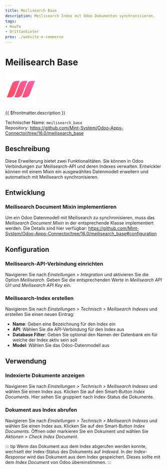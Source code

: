 ```yaml
---
title: Meilisearch Base
description: Meilisearch Index mit Odoo Dokumenten synchronisieren.
tags:
- HowTo
- Drittanbieter
prev: ./website-e-commerce
---
```


# Meilisearch Base
![](attachments/icons_odoo_meiliserch_base.png)

{{ $frontmatter.description }}

Technischer Name: `meilisearch_base`\
Repository: <https://github.com/Mint-System/Odoo-Apps-Connector/tree/16.0/meilisearch_base>

## Beschreibung

Diese Erweiterung bietet zwei Funktionalitäten. Sie können in Odoo Verbindungen zur Meilisearch-API und deren Indexes verwalten. Entwickler können mit einem Mixin ein ausgewähltes Datenmodell erweitern und automatisch mit Meilisearch synchronisieren.

## Entwicklung

### Meilisearch Document Mixin implementieren

Um ein Odoo Datenmodell mit Meilisearch zu synchronisieren, muss das *Meilisearch Document Mixin* in der entsprechende Klasse implementiert werden. Die Details sind hier verfügbar: <https://github.com/Mint-System/Odoo-Apps-Connector/tree/16.0/meilisearch_base#configuration>

## Konfiguration

### Meilisearch-API-Verbindung einrichten

Navigieren Sie nach *Einstellungen > Integration* und aktivieren Sie die Option *Meilisearch*. Geben Sie die entsprechenden Werte in *Meilisearch API Url* und *Meilisearch API Key* ein.

### Meilisearch-Index erstellen

Navigieren Sie nach *Einstellungen > Technisch > Meilisearch Indexes* und erstellen Sie einen neuen Eintrag:

* **Name**: Geben eine Bezeichnung für den Index ein
* **API**: Wählen Sie die API-Verbindung für den Index aus
* **Database Filter**: Geben Sie optional den Namen der Datenbank ein für welche der Index aktiv sein soll
* **Model**: Wählen Sie das Odoo-Datenmodell aus

## Verwendung

### Indexierte Dokumente anzeigen

Navigieren Sie nach *Einstellungen > Technisch > Meilisearch Indexes* und wählen Sie einen Index aus. Klicken Sie auf den Smart-Button *Index Documents*. Hier sehen Sie gruppiert nach Index-Status die Dokumente.

### Dokument aus Index abrufen

Navigieren Sie nach *Einstellungen > Technisch > Meilisearch Indexes* und wählen Sie einen Index aus. Klicken Sie auf den Smart-Button *Index Documents*. Öffnen oder markieren Sie ein Dokument und wählen Sie *Aktionen > Check Index Document*.

::: tip
Wenn das Dokument aus dem Index abgerufen werden konnte, wechselt der Index-Status des Dokuments auf *Indexed*. In der *Index-Response* wird das Dokument aus dem Index gespeichert. Dieses sollte mit dem *Index Document* von Odoo übereinstimmen. 
:::